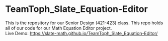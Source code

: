 # TeamToph_Slate_Equation-Editor
This is the repository for our Senior Design (421-423) class. This repo holds all of our code for our Math Equation Editor project.<br/>
Live Demo: https://slate-math.github.io/TeamToph_Slate_Equation-Editor/

